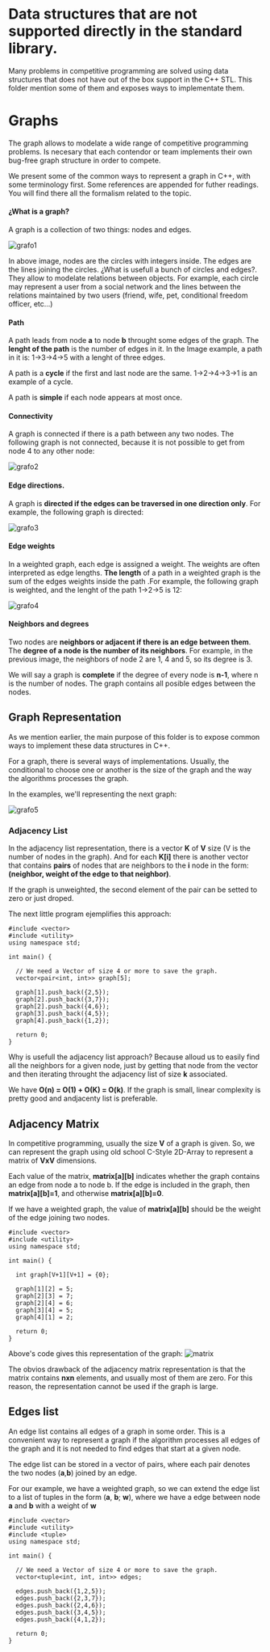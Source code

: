 # Data structures that are not supported directly in the standard library.

Many problems in competitive programming are solved using data structures that does not
have out of the box support in the C++ STL. This folder mention some of them and exposes
ways to implementate them.

# Graphs

The graph allows to modelate a wide range of competitive programming problems.
Is necesary that each contendor or team implements their own bug-free graph structure
in order to compete.

We present some of the common ways to represent a graph in C++, with some terminology first.
Some references are appended for futher readings. You will find there all the formalism related to the topic.

#### ¿What is a graph?

A graph is a collection of two things: nodes and edges.

![grafo1](/CodeGym/02/images/grafo1.png)

In above image, nodes are the circles with integers inside. The edges are the lines joining the circles. ¿What is usefull a bunch of circles and edges?. They allow to modelate relations between objects. For example, each circle may represent a user from a social network and the lines between the relations maintained by two users (friend, wife, pet, conditional freedom officer, etc...)

#### Path
A path leads from node **a** to node **b** throught some edges of the graph. The **lenght of the path** is the number of edges in it. In the Image example, a path in it is: 1->3->4->5 with a lenght of three edges.

A path is a **cycle** if the first and last node are the same. 1->2->4->3->1 is an example of a cycle.

A path is **simple** if each node appears at most once.

#### Connectivity

A graph is connected if there is a path between any two nodes.
The following graph is not connected, because it is not possible to get from
node 4 to any other node:

![grafo2](/CodeGym/02/images/grafo2.png)

#### Edge directions.

A graph is **directed if the edges can be traversed in one direction only**. For
example, the following graph is directed:

![grafo3](/CodeGym/02/images/grafo3.png)

#### Edge weights

In a weighted graph, each edge is assigned a weight. The weights are often
interpreted as edge lengths. **The length** of a path in a weighted graph is the sum of
the edges weights inside the path .For example, the following graph is weighted, and the lenght of the path 1->2->5 is 12:

![grafo4](/CodeGym/02/images/grafo4.png)

#### Neighbors and degrees

Two nodes are **neighbors or adjacent if there is an edge between them**. The
**degree of a node is the number of its neighbors**. For example, in the previous image, the neighbors of node 2 are 1, 4 and 5, so its degree is 3.

We will say a graph is **complete** if the degree of every node is **n-1**, where n is the number of nodes. The graph contains all posible edges between the nodes.

## Graph Representation

As we mention earlier, the main purpose of this folder is to expose common ways to implement these data structures in C++.

For a graph, there is several ways of implementations. Usually, the conditional to choose one or another is the size of the graph and the way the algorithms processes the graph.

In the examples, we'll representing the next graph:

![grafo5](/CodeGym/02/images/grafo5.png)

### Adjacency List

In the adjacency list representation, there is a vector **K** of **V** size (V is the number of nodes in the graph). And for each **K[i]** there is another vector that contains **pairs** of nodes that are neighbors to the **i** node in the form: **(neighbor, weight of the edge to that neighbor)**.

If the graph is unweighted, the second element of the pair can be setted to zero or just droped.

The next little program ejemplifies this approach:
~~~
#include <vector>
#include <utility>
using namespace std;

int main() {

  // We need a Vector of size 4 or more to save the graph.
  vector<pair<int, int>> graph[5];

  graph[1].push_back({2,5});
  graph[2].push_back({3,7});
  graph[2].push_back({4,6});
  graph[3].push_back({4,5});
  graph[4].push_back({1,2});

  return 0;
}
~~~

Why is usefull the adjacency list approach? Because alloud us to easily find all the neighbors for a given node, just by getting that node from the vector and then iterating throught the adjacency list of size **k** associated.

We have **O(n) = O(1) + O(K) = O(k)**. If the graph is small, linear complexity is pretty good and andjacenty list is preferable.

## Adjacency Matrix

In competitive programming, usually the size **V** of a graph is given. So, we can represent the graph using old school C-Style 2D-Array to represent a matrix of **VxV** dimensions.

Each value of the matrix, **matrix[a][b]** indicates whether the graph contains an edge from node a to node b. If the edge is included in the graph, then **matrix[a][b]=1**, and otherwise **matrix[a][b]=0**.

If we have a weighted graph, the value of **matrix[a][b]** should be the weight of the edge joining two nodes.


~~~
#include <vector>
#include <utility>
using namespace std;

int main() {

  int graph[V+1][V+1] = {0};

  graph[1][2] = 5;
  graph[2][3] = 7;
  graph[2][4] = 6;
  graph[3][4] = 5;
  graph[4][1] = 2;

  return 0;
}
~~~

Above's code gives this representation of the graph: ![matrix](/images/matrixW.png)

The obvios drawback of the adjacency matrix representation is that the matrix
contains **nxn** elements, and usually most of them are zero. For this reason, the
representation cannot be used if the graph is large.

## Edges list

An edge list contains all edges of a graph in some order. This is a convenient
way to represent a graph if the algorithm processes all edges of the graph and it
is not needed to find edges that start at a given node.

The edge list can be stored in a vector of pairs, where each pair denotes the two nodes (**a**,**b**) joined by an edge.

For our example, we have a weighted graph, so we can extend the edge list to a list of tuples in the form (**a**, **b**; **w**),
where we have a edge between node **a** and **b** with a weight of **w**

~~~
#include <vector>
#include <utility>
#include <tuple>
using namespace std;

int main() {

  // We need a Vector of size 4 or more to save the graph.
  vector<tuple<int, int, int>> edges;

  edges.push_back({1,2,5});
  edges.push_back({2,3,7});
  edges.push_back({2,4,6});
  edges.push_back({3,4,5});
  edges.push_back({4,1,2});

  return 0;
}
~~~
